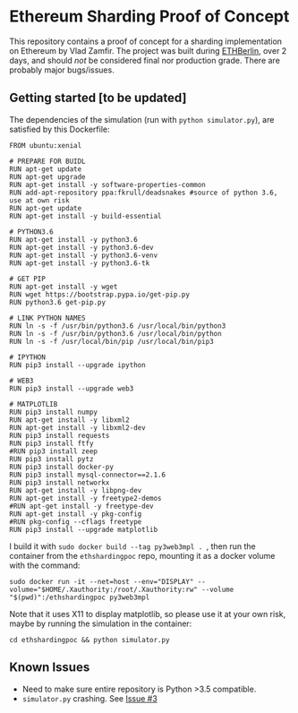 # Ethereum Sharding Proof of Concept 

This repository contains a proof of concept for a sharding implementation on Ethereum by Vlad Zamfir. 
The project was built during [ETHBerlin](http://ethberlin.com/), over 2 days, and should *not* be considered final nor production grade. There are probably major bugs/issues.

## Getting started [to be updated]

The dependencies of the simulation (run with ```python simulator.py```), are satisfied by this Dockerfile:

```
FROM ubuntu:xenial

# PREPARE FOR BUIDL
RUN apt-get update
RUN apt-get upgrade
RUN apt-get install -y software-properties-common
RUN add-apt-repository ppa:fkrull/deadsnakes #source of python 3.6, use at own risk
RUN apt-get update
RUN apt-get install -y build-essential

# PYTHON3.6
RUN apt-get install -y python3.6
RUN apt-get install -y python3.6-dev
RUN apt-get install -y python3.6-venv
RUN apt-get install -y python3.6-tk

# GET PIP
RUN apt-get install -y wget
RUN wget https://bootstrap.pypa.io/get-pip.py
RUN python3.6 get-pip.py

# LINK PYTHON NAMES
RUN ln -s -f /usr/bin/python3.6 /usr/local/bin/python3
RUN ln -s -f /usr/bin/python3.6 /usr/local/bin/python
RUN ln -s -f /usr/local/bin/pip /usr/local/bin/pip3

# IPYTHON
RUN pip3 install --upgrade ipython

# WEB3
RUN pip3 install --upgrade web3

# MATPLOTLIB
RUN pip3 install numpy
RUN apt-get install -y libxml2
RUN apt-get install -y libxml2-dev
RUN pip3 install requests 
RUN pip3 install ftfy 
#RUN pip3 install zeep 
RUN pip3 install pytz 
RUN pip3 install docker-py 
RUN pip3 install mysql-connector==2.1.6 
RUN pip3 install networkx
RUN apt-get install -y libpng-dev
RUN apt-get install -y freetype2-demos
#RUN apt-get install -y freetype-dev
RUN apt-get install -y pkg-config
#RUN pkg-config --cflags freetype
RUN pip3 install --upgrade matplotlib

```
I build it with ```sudo docker build --tag py3web3mpl . ```, then run the container from the ```ethshardingpoc``` repo, mounting it as a docker volume with the command:
```
sudo docker run -it --net=host --env="DISPLAY" --volume="$HOME/.Xauthority:/root/.Xauthority:rw" --volume "$(pwd)":/ethshardingpoc py3web3mpl
```
Note that it uses X11 to display matplotlib, so please use it at your own risk, maybe by running the simulation in the container:
```
cd ethshardingpoc && python simulator.py 
```


## Known Issues
- Need to make sure entire repository is Python >3.5 compatible.
- `simulator.py` crashing. See [Issue #3](https://github.com/smarx/ethshardingpoc/issues/3)
